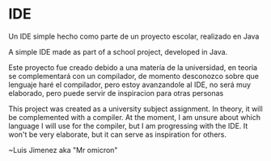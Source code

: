 # IDE
Un IDE simple hecho como parte de un proyecto escolar, realizado en Java

A simple IDE made as part of a school project, developed in Java.

Este proyecto fue creado debido a una matería de la universidad, en teoria se complementará con un compilador, de momento desconozco sobre que lenguaje haré el compilador, pero estoy avanzandole al IDE, no será muy elaborado, pero puede servir de inspiracion para otras personas

This project was created as a university subject assignment. In theory, it will be complemented with a compiler. At the moment, I am unsure about which language I will use for the compiler, but I am progressing with the IDE. It won't be very elaborate, but it can serve as inspiration for others.


~Luis Jimenez aka "Mr omicron"